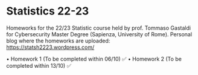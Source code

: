 # Statistics 22-23
Homeworks for the 22/23 Statistic course held by prof. Tommaso Gastaldi for Cybersecurity Master Degree (Sapienza, University of Rome).
Personal blog where the homeworks are uploaded: https://statsh2223.wordpress.com/

• Homework 1 (To be completed within 06/10) ✅
• Homework 2 (To be completed within 13/10) ✅

